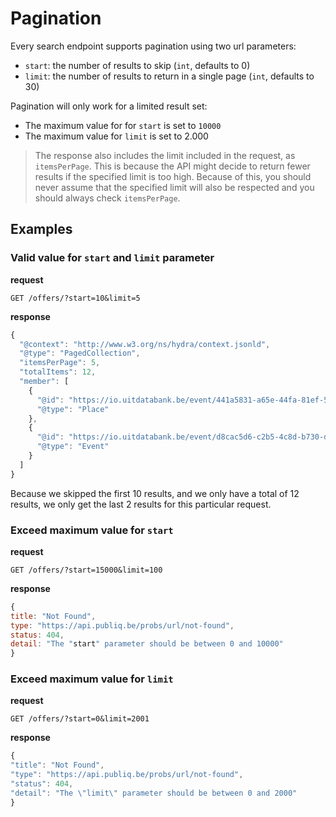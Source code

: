 # Pagination

Every search endpoint supports pagination using two url parameters:
-   `start`: the number of results to skip (`int`, defaults to 0)
-   `limit`: the number of results to return in a single page (`int`, defaults to 30)

Pagination will only work for a limited result set:
-   The maximum value for for `start` is set to `10000`
-   The maximum value for `limit` is set to 2.000

<!-- theme: info -->

> The response also includes the limit included in the request, as `itemsPerPage`. This is because the API might decide to return fewer results if the specified limit is too high. Because of this, you should never assume that the specified limit will also be respected and you should always check `itemsPerPage`.

## Examples
### Valid value for `start` and `limit` parameter
**request**
```
GET /offers/?start=10&limit=5
```

**response**
```js
{
  "@context": "http://www.w3.org/ns/hydra/context.jsonld",
  "@type": "PagedCollection",
  "itemsPerPage": 5,
  "totalItems": 12,
  "member": [
    {
      "@id": "https://io.uitdatabank.be/event/441a5831-a65e-44fa-81ef-5c47e9c57a05",
      "@type": "Place"
    },
    {
      "@id": "https://io.uitdatabank.be/event/d8cac5d6-c2b5-4c8d-b730-d9801a920c89",
      "@type": "Event"
    }
  ]
}
```
Because we skipped the first 10 results, and we only have a total of 12 results, we only get the last 2 results for this particular request.

### Exceed maximum value for `start`
**request**
```
GET /offers/?start=15000&limit=100
```

**response**
```js
{
title: "Not Found",
type: "https://api.publiq.be/probs/url/not-found",
status: 404,
detail: "The "start" parameter should be between 0 and 10000"
}
```

### Exceed maximum value for `limit`
**request**
```
GET /offers/?start=0&limit=2001
```

**response**
```js
{
"title": "Not Found",
"type": "https://api.publiq.be/probs/url/not-found",
"status": 404,
"detail": "The \"limit\" parameter should be between 0 and 2000"
}
```
